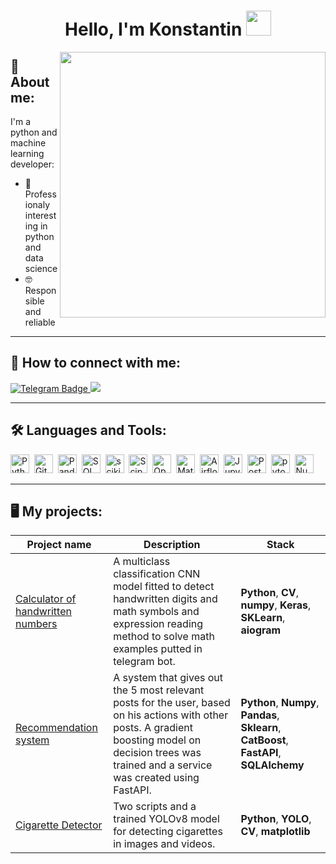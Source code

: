 <h1 align="center">Hello, I'm Konstantin <img src="https://media.giphy.com/media/hvRJCLFzcasrR4ia7z/giphy.gif" width="40"></h1>

<img align="right" src="https://64.media.tumblr.com/0162678feaa9a658ee4bb6288f0e5f56/tumblr_nxhsg3b7ul1ukmr73o1_500.gif" width="425"/>

## 💾 About me:

I'm a python and machine learning developer:
- 🐍 Professionaly interesting in python and data science
- 🤓 Responsible and reliable
---

## 🔗 How to connect with me:

<div id="badges">
  <a href="https://t.me/sancteBaphometh">
  <img src="https://img.shields.io/badge/Telegram-blue?logo=telegram&logoColor=white&style=for-the-badge" alt="Telegram Badge"/>
  </a>
  <a href="https://vk.com/konstantin_ilkov">
  <img src="https://img.shields.io/badge/VK-blue?logo=VK&logoColor=white&style=for-the-badge"/>
  </a>
</div>

---

## 🛠 Languages and Tools:

<div>
  <img src="https://img.shields.io/badge/python-white?logo=python&style=for-the-badge" title="Python" alt="Python" height="30"/>&nbsp;
  <img src="https://img.shields.io/badge/PyTorch-%23EE4C2C.svg?style=for-the-badge&logo=PyTorch&logoColor=white" title="GitHub" alt="GitHub" height="30"/>&nbsp;
  <img src="https://img.shields.io/badge/pandas-white?logo=pandas&logoColor=blue&style=for-the-badge" title="Pandas" alt="Pandas" height="30"/>&nbsp;
  <img src="https://img.shields.io/badge/-SQL-00A4EF?style=for-the-badge&logo=SQL" title="SQL" alt="SQL" height="30"/>&nbsp;
  <img src="https://img.shields.io/badge/scikit--learn-%23F7931E.svg?style=for-the-badge&logo=scikit-learn&logoColor=white" title="scikit" alt="scikit" height="30"/>&nbsp;
  <img src="https://img.shields.io/badge/Scipy-white?logo=Scipy&logoColor=black&style=for-the-badge" title="Scipy" alt="Scipy" height="30"/>&nbsp;
  <img src="https://img.shields.io/badge/opencv-%23white.svg?style=for-the-badge&logo=opencv&logoColor=white" title="OpenCV" alt="OpenCV" height="30"/>&nbsp;
  <img src="https://img.shields.io/badge/Matplotlib-%23ffffff.svg?style=for-the-badge&logo=Matplotlib&logoColor=black" title="Matplotlib" alt="Matplotlib" height="30"/>&nbsp;
  <img src="https://img.shields.io/badge/Airflow-white?logo=Airflow&style=for-the-badge" title="Airflow" alt="Airflow" height="30"/>&nbsp;
  <img src="https://img.shields.io/badge/Jupyter_notebook-white?logo=Jupyter&style=for-the-badge" title="Jupyter" alt="Jupyter" height="30"/>&nbsp;
  <img src="https://img.shields.io/badge/Postman-FF6C37?style=for-the-badge&logo=postman&logoColor=white" title="Postman" alt="Postman" height="30"/>&nbsp;
  <img src="https://img.shields.io/badge/github-white?logo=github&logoColor=black&style=for-the-badge" title="pytorch" alt="pytorch" height="30"/>&nbsp;
  <img src="https://img.shields.io/badge/numpy-white?logo=numpy&logoColor=blue&style=for-the-badge" title="Numpy" alt="Numpy" height="30"/>&nbsp;

---

## 🖥️ My projects:

|Project name|Description|Stack|
|----------------|-----------------|-----|
|[Calculator of handwritten numbers](https://github.com/sancteBaphometh/ai_calculator/tree/main)|A multiclass classification CNN model fitted to detect handwritten digits and math symbols and expression reading method to solve math examples putted in telegram bot.|**Python**, **CV**, **numpy**, **Keras**, **SKLearn**, **aiogram**|
|[Recommendation system](https://github.com/sancteBaphometh/KC_final_project)|A system that gives out the 5 most relevant posts for the user, based on his actions with other posts. A gradient boosting model on decision trees was trained and a service was created using FastAPI.|**Python**, **Numpy**, **Pandas**, **Sklearn**, **CatBoost**, **FastAPI**, **SQLAlchemy**|
|[Cigarette Detector](https://github.com/sancteBaphometh/cigarette_detector)|Two scripts and a trained YOLOv8 model for detecting cigarettes in images and videos.|**Python**, **YOLO**, **CV**, **matplotlib**|
